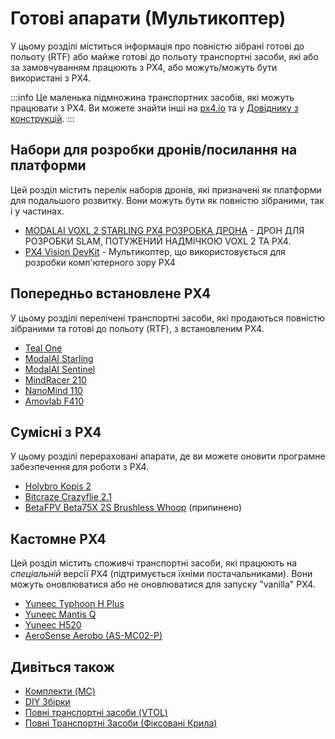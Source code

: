 # Готові апарати (Мультикоптер)

У цьому розділі міститься інформація про повністю зібрані готові до польоту (RTF) або майже готові до польоту транспортні засоби, які або за замовчуванням працюють з PX4, або можуть/можуть бути використані з PX4.

:::info
Це маленька підмножина транспортних засобів, які можуть працювати з PX4.
Ви можете знайти інші на [px4.io](https://px4.io/ecosystem/commercial-systems/) та у [Довіднику з конструкцій](../airframes/airframe_reference.md).
:::

## Набори для розробки дронів/посилання на платформи

Цей розділ містить перелік наборів дронів, які призначені як платформи для подальшого розвитку.
Вони можуть бути як повністю зібраними, так і у частинах.

- [MODALAI VOXL 2 STARLING PX4 РОЗРОБКА ДРОНА](../complete_vehicles_mc/modalai_starling.md) - ДРОН ДЛЯ РОЗРОБКИ SLAM, ПОТУЖЕНИЙ НАДМІЧКОЮ VOXL 2 ТА PX4.
- [PX4 Vision DevKit](../complete_vehicles_mc/px4_vision_kit.md) - Мультикоптер, що використовується для розробки комп'ютерного зору PX4

## Попередньо встановлене PX4

У цьому розділі перелічені транспортні засоби, які продаються повністю зібраними та готові до польоту (RTF), з встановленим PX4.

- [Teal One](https://tealdrones.com/teal-one/)
- [ModalAI Starling](../complete_vehicles_mc/modalai_starling.md)
- [ModalAI Sentinel](https://www.modalai.com/sentinel)
- [MindRacer 210](../complete_vehicles_mc/mindracer210.md)
- [NanoMind 110](../complete_vehicles_mc/nanomind110.md)
- [Amovlab F410](../complete_vehicles_mc/amov_F410_drone.md)

## Сумісні з PX4

У цьому розділі перераховані апарати, де ви можете оновити програмне забезпечення для роботи з PX4.

- [Holybro Kopis 2](../complete_vehicles_mc/holybro_kopis2.md)
- [Bitcraze Crazyflie 2.1](../complete_vehicles_mc/crazyflie21.md)
- [BetaFPV Beta75X 2S Brushless Whoop](../complete_vehicles_mc/betafpv_beta75x.md) (припинено)

## Кастомне PX4

Цей розділ містить споживчі транспортні засоби, які працюють на _спеціальній_ версії PX4 (підтримується їхніми постачальниками).
Вони можуть оновлюватися або не оновлюватися для запуску "vanilla" PX4.

- [Yuneec Typhoon H Plus](https://us.yuneec.com/typhoon-h-plus/)
- [Yuneec Mantis Q](https://px4.io/portfolio/yuneec-mantis-q/)
- [Yuneec H520](https://px4.io/portfolio/yuneec-h520-hexacopter/)
- [AeroSense Aerobo (AS-MC02-P)](https://px4.io/portfolio/aerosense-aerobo/)

## Дивіться також

- [Комплекти (MC)](../frames_multicopter/kits.md)
- [DIY Збірки](../frames_multicopter/diy_builds.md)
- [Повні транспортні засоби (VTOL)](../complete_vehicles_vtol/README.md)
- [Повні Транспортні Засоби (Фіксовані Крила)](../complete_vehicles_fw/README.md)

